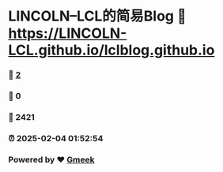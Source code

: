 # LINCOLN–LCL的简易Blog :link: https://LINCOLN-LCL.github.io/lclblog.github.io 
### :page_facing_up: [2](https://LINCOLN-LCL.github.io/lclblog.github.io/tag.html) 
### :speech_balloon: 0 
### :hibiscus: 2421 
### :alarm_clock: 2025-02-04 01:52:54 
### Powered by :heart: [Gmeek](https://github.com/Meekdai/Gmeek)
